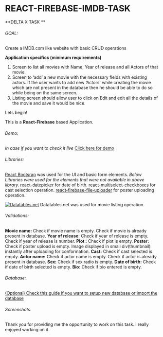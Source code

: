 # REACT-FIREBASE-IMDB-TASK

**DELTA X TASK **
###### GOAL:
 Create a IMDB.com like website with basic CRUD operations
 
**Application specifics (minimum requirements)**
1. Screen to list all movies with Name, Year of release and all Actors of that movie.
2. Screen to ‘add’ a new movie with the necessary fields with existing actors. If the user wants to add new ‘Actors' while creating the movie which are not present in the database then he should be able to do so while being on the same screen.
3. Listing screen should allow user to click on Edit and edit all the details of the movie and save it would be nice.

Lets begin!

This is a **React-Firebase** based Application.

###### Demo:
*In case if you want to check it live*
[Click here for demo](https://codesandbox.io/s/github/akshayd21/IMDBTask "Click here for demo")

###### Libraries:
[React Bootsrap](https://react-bootstrap.github.io/ "React Bootsrap") was used for the UI and basic form elements.
*Below Libraries were used for the elements that were not available in above library.*
[react-datepicker](https://www.npmjs.com/package/react-datepicker "react-datepicker") for date of birth.
[react-multiselect-checkboxes](https://www.npmjs.com/package/react-multiselect-checkboxes "react-multiselect-checkboxes") for cast selection operation.
[react-firebase-file-uploader](https://www.npmjs.com/package/react-firebase-file-uploader "react-firebase-file-uploader") for poster uploading operation.

[![Datatables.net](https://avatars3.githubusercontent.com/u/278219?s=30&v=4 "Datatables.net")](https://datatables.net/ "Datatables.net") Datatables.net was used for movie listing operation.

###### Validations:
**Movie name:**
Check if movie name is empty.
Check if movie is already present in database.
**Year of release:**
Check if year of release is empty.
Check if  year of release is number.
**Plot :**
Check if plot is empty.
**Poster:**
Check if poster upload is empty.
Image displayed in small div(thumbnail)  instantly after uploading for conformation.
**Cast:**
Check if cast selected is empty.
**Actor name:**
Check if actor name  is empty.
Check if actor is already present in database.
**Sex:**
Check if sex radio is empty.
**Date of birth:**
Check if date of birth selected is empty.
**Bio:**
Check if bio entered is empty.

###### Database: 
[(Optional) Check this guide if you want to setup new database or import the database ](https://drive.google.com/file/d/1DT7FXYP4dUAtD0KTw5FBOJea65X1rDNO/view?usp=sharing "(Optional) Check this guide if you want to setup new database or import the existing database ")
###### Screenshots:





Thank you for providing me the opportunity to work on this task. I really enjoyed working on it.


























